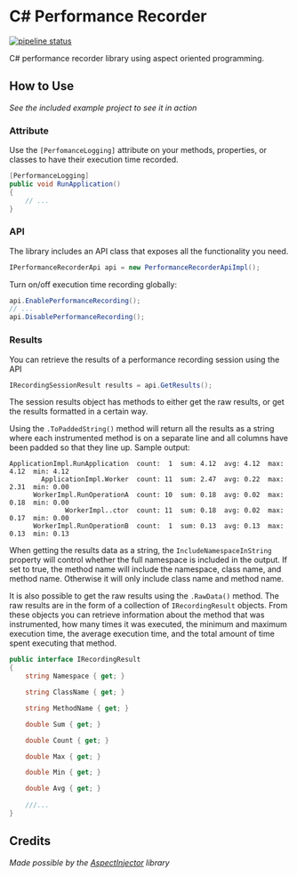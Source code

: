 # C# Performance Recorder

[![pipeline status](https://gitlab.com/hectorjsmith/csharp-performance-recorder/badges/master/pipeline.svg)](https://gitlab.com/hectorjsmith/csharp-performance-recorder/commits/master)

C# performance recorder library using aspect oriented programming.

## How to Use

*See the included example project to see it in action*

### Attribute

Use the `[PerfomanceLogging]` attribute on your methods, properties, or classes to have their execution time recorded.

```csharp
[PerformanceLogging]
public void RunApplication()
{
    // ...
}
```

### API

The library includes an API class that exposes all the functionality you need.

```csharp
IPerformanceRecorderApi api = new PerformanceRecorderApiImpl();
```

Turn on/off execution time recording globally:

```csharp
api.EnablePerformanceRecording();
// ...
api.DisablePerformanceRecording();
```

### Results

You can retrieve the results of a performance recording session using the API

```csharp
IRecordingSessionResult results = api.GetResults();
```

The session results object has methods to either get the raw results, or get the results formatted in a certain way.

Using the `.ToPaddedString()` method will return all the results as a string where each instrumented method is on a separate line and all columns have been padded so that they line up.
Sample output:

```
ApplicationImpl.RunApplication  count:  1  sum: 4.12  avg: 4.12  max: 4.12  min: 4.12
        ApplicationImpl.Worker  count: 11  sum: 2.47  avg: 0.22  max: 2.31  min: 0.00
      WorkerImpl.RunOperationA  count: 10  sum: 0.18  avg: 0.02  max: 0.18  min: 0.00
              WorkerImpl..ctor  count: 11  sum: 0.18  avg: 0.02  max: 0.17  min: 0.00
      WorkerImpl.RunOperationB  count:  1  sum: 0.13  avg: 0.13  max: 0.13  min: 0.13
```

When getting the results data as a string, the `IncludeNamespaceInString` property will control whether the full namespace is included in the output.
If set to true, the method name will include the namespace, class name, and method name. Otherwise it will only include class name and method name.

It is also possible to get the raw results using the `.RawData()` method.
The raw results are in the form of a collection of `IRecordingResult` objects.
From these objects you can retrieve information about the method that was instrumented, how many times it was executed, the minimum and maximum execution time, the average execution time, and the total amount of time spent executing that method.

```csharp
public interface IRecordingResult
{
    string Namespace { get; }

    string ClassName { get; }

    string MethodName { get; }

    double Sum { get; }

    double Count { get; }

    double Max { get; }

    double Min { get; }

    double Avg { get; }
    
    ///...
}
```

## Credits

*Made possible by the [AspectInjector](https://github.com/pamidur/aspect-injector) library*
